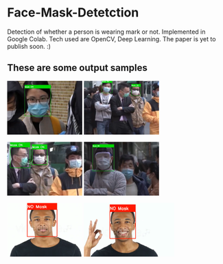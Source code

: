 # Face-Mask-Detetction
Detection of whether a person is wearing mark or not. Implemented in Google Colab. Tech used are OpenCV, Deep Learning. The paper is yet to publish soon. :)   
## These are some output samples

<img src="images/mask on 4.PNG" width="175" height="125">   <img src="images/mask on.PNG" width="175" height="125">

<img src="images/mask on2.PNG" width="175" height="125">    <img src="images/mask on3.PNG" width="175" height="125">

<img src="images/no mask.PNG" width="175" height="125">     <img src="images/no mask 1.PNG" width="210" height="125">

